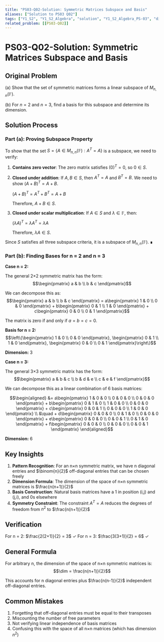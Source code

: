 ```yaml
---
title: "PS03-Q02-Solution: Symmetric Matrices Subspace and Basis"
aliases: ["Solution to PS03 Q02"]
tags: ["Y1_S2", "Y1_S2_Algebra", "solution", "Y1_S2_Algebra_PS-03", "difficulty-warmup", "symmetric-matrix", "subspace", "basis"]
related_problem: [[PS03-Q02]]
---
```


# PS03-Q02-Solution: Symmetric Matrices Subspace and Basis

## Original Problem

(a) Show that the set of symmetric matrices forms a linear subspace of $M_{n,n}(\mathbb{F})$.

(b) For $n = 2$ and $n = 3$, find a basis for this subspace and determine its dimension.

## Solution Process

### Part (a): Proving Subspace Property

To show that the set $S = \{A \in M_{n,n}(\mathbb{F}) : A^T = A\}$ is a subspace, we need to verify:

1. **Contains zero vector**: The zero matrix satisfies $(0)^T = 0$, so $0 \in S$.

2. **Closed under addition**: If $A, B \in S$, then $A^T = A$ and $B^T = B$.
   We need to show $(A + B)^T = A + B$.
   
   $(A + B)^T = A^T + B^T = A + B$
   
   Therefore, $A + B \in S$.

3. **Closed under scalar multiplication**: If $A \in S$ and $\lambda \in \mathbb{F}$, then:
   
   $(\lambda A)^T = \lambda A^T = \lambda A$
   
   Therefore, $\lambda A \in S$.

Since $S$ satisfies all three subspace criteria, it is a subspace of $M_{n,n}(\mathbb{F})$. ∎

### Part (b): Finding Bases for n = 2 and n = 3

**Case n = 2:**

The general 2×2 symmetric matrix has the form:
$$\begin{pmatrix} a & b \\ b & c \end{pmatrix}$$

We can decompose this as:
$$\begin{pmatrix} a & b \\ b & c \end{pmatrix} = a\begin{pmatrix} 1 & 0 \\ 0 & 0 \end{pmatrix} + b\begin{pmatrix} 0 & 1 \\ 1 & 0 \end{pmatrix} + c\begin{pmatrix} 0 & 0 \\ 0 & 1 \end{pmatrix}$$

The matrix is zero if and only if $a = b = c = 0$.

**Basis for n = 2:**
$$\left\{\begin{pmatrix} 1 & 0 \\ 0 & 0 \end{pmatrix}, \begin{pmatrix} 0 & 1 \\ 1 & 0 \end{pmatrix}, \begin{pmatrix} 0 & 0 \\ 0 & 1 \end{pmatrix}\right\}$$

**Dimension:** 3

**Case n = 3:**

The general 3×3 symmetric matrix has the form:
$$\begin{pmatrix} a & b & c \\ b & d & e \\ c & e & f \end{pmatrix}$$

We can decompose this as a linear combination of 6 basis matrices:

$$\begin{aligned}
&= a\begin{pmatrix} 1 & 0 & 0 \\ 0 & 0 & 0 \\ 0 & 0 & 0 \end{pmatrix} + b\begin{pmatrix} 0 & 1 & 0 \\ 1 & 0 & 0 \\ 0 & 0 & 0 \end{pmatrix} + c\begin{pmatrix} 0 & 0 & 1 \\ 0 & 0 & 0 \\ 1 & 0 & 0 \end{pmatrix} \\
&\quad + d\begin{pmatrix} 0 & 0 & 0 \\ 0 & 1 & 0 \\ 0 & 0 & 0 \end{pmatrix} + e\begin{pmatrix} 0 & 0 & 0 \\ 0 & 0 & 1 \\ 0 & 1 & 0 \end{pmatrix} + f\begin{pmatrix} 0 & 0 & 0 \\ 0 & 0 & 0 \\ 0 & 0 & 1 \end{pmatrix}
\end{aligned}$$

**Dimension:** 6

## Key Insights

1. **Pattern Recognition**: For an n×n symmetric matrix, we have n diagonal entries and $\binom{n}{2}$ off-diagonal entries that can be chosen freely
2. **Dimension Formula**: The dimension of the space of n×n symmetric matrices is $\frac{n(n+1)}{2}$
3. **Basis Construction**: Natural basis matrices have a 1 in position (i,j) and (j,i), and 0s elsewhere
4. **Symmetry Constraint**: The constraint $A^T = A$ reduces the degrees of freedom from $n^2$ to $\frac{n(n+1)}{2}$

## Verification

For n = 2: $\frac{2(2+1)}{2} = 3$ ✓
For n = 3: $\frac{3(3+1)}{2} = 6$ ✓

## General Formula

For arbitrary n, the dimension of the space of n×n symmetric matrices is:
$$\dim = \frac{n(n+1)}{2}$$

This accounts for n diagonal entries plus $\frac{n(n-1)}{2}$ independent off-diagonal entries.

## Common Mistakes

1. Forgetting that off-diagonal entries must be equal to their transposes
2. Miscounting the number of free parameters
3. Not verifying linear independence of basis matrices
4. Confusing this with the space of all n×n matrices (which has dimension $n^2$)
